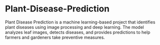 # Plant-Disease-Prediction
Plant Disease Prediction is a machine learning-based project that identifies plant diseases using
image processing and deep learning. The model analyzes leaf images, detects diseases, and provides 
predictions to help farmers and gardeners take preventive measures.



